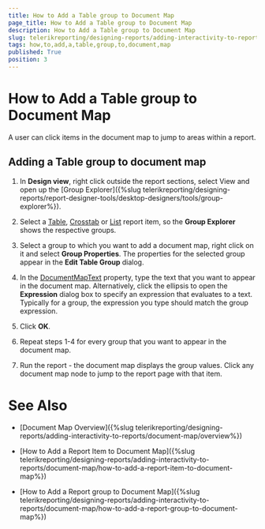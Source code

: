 ```yaml
---
title: How to Add a Table group to Document Map
page_title: How to Add a Table group to Document Map 
description: How to Add a Table group to Document Map
slug: telerikreporting/designing-reports/adding-interactivity-to-reports/document-map/how-to-add-a-table-group-to-document-map
tags: how,to,add,a,table,group,to,document,map
published: True
position: 3
---
```


# How to Add a Table group to Document Map

A user can click items in the document map to jump to areas within a report.

## Adding a Table group to document map

1. In __Design view__, right click outside the report sections, select View and open up the [Group Explorer]({%slug telerikreporting/designing-reports/report-designer-tools/desktop-designers/tools/group-explorer%}).

1. Select a [Table](/reporting/api/Telerik.Reporting.Table), [Crosstab](/reporting/api/Telerik.Reporting.Crosstab) or [List](/reporting/api/Telerik.Reporting.List) report item, so the __Group Explorer__  shows the respective groups.

1. Select a group to which you want to add a document map, right click on it and select __Group Properties__. The properties for the selected group appear in the __Edit Table Group__ dialog.

1. In the [DocumentMapText](/reporting/api/Telerik.Reporting.TableGroup#Telerik_Reporting_TableGroup_DocumentMapText) property, 
	type the text that you want to appear in the document map. Alternatively, click the ellipsis to open the __Expression__ dialog box to specify an expression that evaluates to a text.
	Typically for a group, the expression you type should match the group expression.

1. Click __OK__.

1. Repeat steps 1-4 for every group that you want to appear in the document map.

1. Run the report - the document map displays the group values. Click any document map node to jump to the report page with that item.


# See Also

 * [Document Map Overview]({%slug telerikreporting/designing-reports/adding-interactivity-to-reports/document-map/overview%})
 
 * [How to Add a Report Item to Document Map]({%slug telerikreporting/designing-reports/adding-interactivity-to-reports/document-map/how-to-add-a-report-item-to-document-map%}) 

 * [How to Add a Report group to Document Map]({%slug telerikreporting/designing-reports/adding-interactivity-to-reports/document-map/how-to-add-a-report-group-to-document-map%}) 